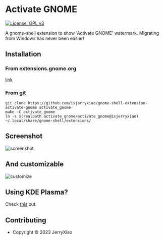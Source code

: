 # Activate GNOME
[![License: GPL v3](https://img.shields.io/badge/License-GPL%20v3-blue.svg)](./LICENSE)  

A gnome-shell extension to show 'Activate GNOME' watermark. Migrating from Windows has never been easier!

## Installation
### From extensions.gnome.org
[link](https://extensions.gnome.org/extension/4574/activate_gnome)  
### From git
```
git clone https://github.com/isjerryxiao/gnome-shell-extension-activate-gnome activate_gnome
make -C activate_gnome
ln -s $(realpath activate_gnome/activate_gnome@isjerryxiao) ~/.local/share/gnome-shell/extensions/
```  

## Screenshot
![screenshot](https://pb.meson.cc/s/c030srhz.png)  

## And customizable
![customize](https://pb.meson.cc/s/c7uvyjrd.png)  

## Using KDE Plasma?
Check [this](https://github.com/RedL0tus/Activate-Plasma) out.  

## Contributing
* Copyright © 2023 JerryXiao
